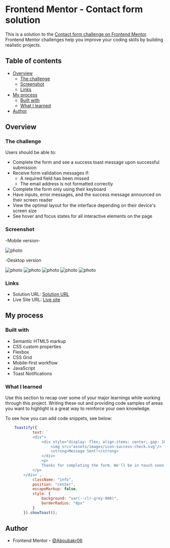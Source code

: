 # Frontend Mentor - Contact form solution

This is a solution to the [Contact form challenge on Frontend Mentor](https://www.frontendmentor.io/challenges/contact-form--G-hYlqKJj). Frontend Mentor challenges help you improve your coding skills by building realistic projects. 

## Table of contents

- [Overview](#overview)
  - [The challenge](#the-challenge)
  - [Screenshot](#screenshot)
  - [Links](#links)
- [My process](#my-process)
  - [Built with](#built-with)
  - [What I learned](#what-i-learned)
- [Author](#author)

## Overview

### The challenge

Users should be able to:

- Complete the form and see a success toast message upon successful submission
- Receive form validation messages if:
  - A required field has been missed
  - The email address is not formatted correctly
- Complete the form only using their keyboard
- Have inputs, error messages, and the success message announced on their screen reader
- View the optimal layout for the interface depending on their device's screen size
- See hover and focus states for all interactive elements on the page

### Screenshot

-Mobile version-

![photo](./design/mobile-design.jpg)

 -Desktop version

![photo](./design/desktop-design.jpg)
![photo](./design/error-state.jpg)
![photo](./design/focus-and-active-state.jpg)
![photo](./design/hover-state.jpg)
![photo](./design/success-state.jpg)

### Links

- Solution URL: [Solution URL](https://www.frontendmentor.io/solutions/)
- Live Site URL: [Live site](https://mellifluous-beijinho-3eae92.netlify.app/)

## My process

### Built with

- Semantic HTML5 markup
- CSS custom properties
- Flexbox
- CSS Grid
- Mobile-first workflow
- JavaScript
- Toast Notifications

### What I learned

Use this section to recap over some of your major learnings while working through this project. Writing these out and providing code samples of areas you want to highlight is a great way to reinforce your own knowledge.

To see how you can add code snippets, see below:

```js
    Toastify({
            text: ` 
            <div">
                <div style="display: flex; align-items: center; gap: 10px; margin-bottom: 8px;">
                    <img src="assets/images/icon-success-check.svg"/>
                    <strong>Message Sent!</strong>
                </div>
                <p>
                Thanks for completing the form. We'll be in touch soon!
            </p>
        </div>`,
            className: "info",
            position: "center",
            escapeMarkup: false,
            style: {
                background: "var(--clr-grey-900)",
                borderRadius: "8px"
            }
        }).showToast();
```


## Author

- Frontend Mentor - [@Aboubakr06](https://www.frontendmentor.io/profile/Aboubakr06)
